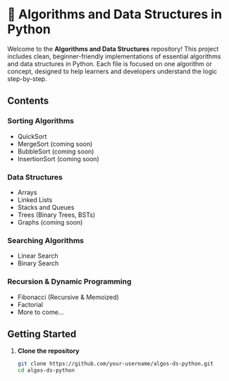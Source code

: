# 🧠 Algorithms and Data Structures in Python

Welcome to the **Algorithms and Data Structures** repository! This project includes clean, beginner-friendly implementations of essential algorithms and data structures in Python. Each file is focused on one algorithm or concept, designed to help learners and developers understand the logic step-by-step.

##  Contents

### Sorting Algorithms
- QuickSort
- MergeSort (coming soon)
- BubbleSort (coming soon)
- InsertionSort (coming soon)

### Data Structures
- Arrays
- Linked Lists
- Stacks and Queues
- Trees (Binary Trees, BSTs)
- Graphs (coming soon)

### Searching Algorithms
- Linear Search
- Binary Search

### Recursion & Dynamic Programming
- Fibonacci (Recursive & Memoized)
- Factorial
- More to come...

## Getting Started

1. **Clone the repository**
   ```bash
   git clone https://github.com/your-username/algos-ds-python.git
   cd algos-ds-python
